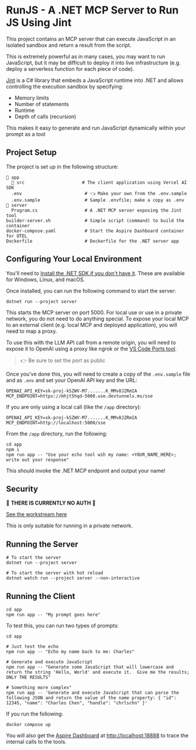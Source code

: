 # RunJS - A .NET MCP Server to Run JS Using Jint

This project contains an MCP server that can execute JavaScript in an isolated sandbox and return a result from the script.

This is extremely powerful as in many cases, you may want to run JavaScript, but it may be difficult to deploy it into live infrastructure (e.g. deploy a serverless function for each piece of code).

[Jint](https://github.com/sebastienros/jint) is a C# library that embeds a JavaScript runtime into .NET and allows controlling the execution sandbox by specifying:

- Memory limits
- Number of statements
- Runtime
- Depth of calls (recursion)

This makes it easy to generate and run JavaScript dynamically within your prompt as a tool

## Project Setup

The project is set up in the following structure:

```text
📁 app
  📁 src                      # The client application using Vercel AI SDK
  .env                        # 👈 Make your own from the .env.sample
  .env.sample                 # Sample .envfile; make a copy as .env
📁 server
  Program.cs                  # A .NET MCP server exposing the Jint tool
builder-server.sh             # Simple script (command) to build the container
docker-compose.yaml           # Start the Aspire Dashboard container for OTEL
Dockerfile                    # Dockerfile for the .NET server app
```

## Configuring Your Local Environment

You'll need to [Install the .NET SDK if you don't have it](https://dotnet.microsoft.com/en-us/download/visual-studio-sdks).  These are available for Windows, Linux, and macOS.

Once installed, you can run the following command to start the server:

```shell
dotnet run --project server
```

This starts the MCP server on port 5000.  For local use or use in a private network, you do not need to do anything special.  To expose your local MCP to an external client (e.g. local MCP and deployed application), you will need to map a proxy.

To use this with the LLM API call from a remote origin, you will need to expose it to OpenAI using a proxy like ngrok or the [VS Code Ports tool](https://code.visualstudio.com/docs/debugtest/port-forwarding).

> 👉 Be sure to set the port as public

Once you've done this, you will need to create a copy of the `.env.sample` file and as `.env` and set your OpenAI API key and the URL:

```text
OPENAI_API_KEY=sk-proj-kSZWV-M7.......K_MMv8JZRmIA
MCP_ENDPOINT=https://mhjt5hqd-5000.use.devtunnels.ms/sse
```

If you are only using a local call (like the `/app` directory):

```text
OPENAI_API_KEY=sk-proj-kSZWV-M7.......K_MMv8JZRmIA
MCP_ENDPOINT=http://localhost:5000/sse
```

From the `/app` directory, run the following:

```shell
cd app
npm i
npm run app -- "Use your echo tool wih my name: <YOUR_NAME_HERE>; write out your response"
```

This should invoke the .NET MCP endpoint and output your name!

## Security

🚨 **THERE IS CURRENTLY NO AUTH** 🚨

[See the workstream here](https://github.com/modelcontextprotocol/csharp-sdk/pull/377)

This is only suitable for running in a private network.

## Running the Server

```shell
# To start the server
dotnet run --project server

# To start the server with hot reload
dotnet watch run --project server --non-interactive
```

## Running the Client

```shell
cd app
npm run app -- "My prompt goes here"
```

To test this, you can run two types of prompts:

```shell
cd app

# Just test the echo
npm run app -- "Echo my name back to me: Charles"

# Generate and execute JavaScript
npm run app -- "Generate some JavaScript that will lowercase and return the string 'Hello, World' and execute it.  Give me the results; ONLY THE RESULTS"

# Something more complex"
npm run app -- 'Generate and execute JavaScript that can parse the following JSON and return the value of the name property: { "id": 12345, "name": "Charles Chen", "handle": "chrlschn" }'
```

If you run the following:

```shell
docker compose up
```

You will also get the [Aspire Dashboard](https://aspiredashboard.com/) at [http://localhost:18888](http://localhost:18888) to trace the internal calls to the tools.

